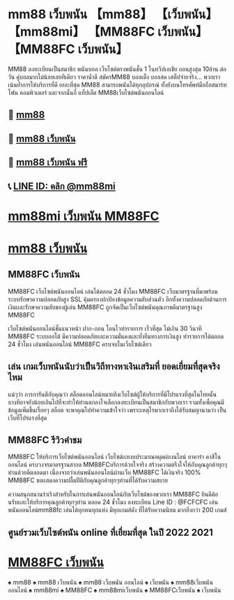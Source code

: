 # mm88 เว็บพนัน 【mm88】 【เว็บพนัน】 【mm88mi】 【MM88FC เว็บพนัน】 【MM88FC เว็บพนัน】

MM88 ลงทะเบียนเป็นสมาชิก พนันบอล เว็บไซต์ตรงพนันชั้น 1 ในทวีปเอเชีย ถอนสูงสุด 10ล้าน ต่อวัน คู่บอลมากไม่น้อยเลยทีเดียว ราคาน้ำดี สมัครMM88 บอลเต็ง บอลสด เสต็ปจ่ายจริง... พวกเราเน้นย้ำการให้บริการที่ดี เยอะที่สุด MM88 สามารถพนันได้ทุกอุปกรณ์ ทั้งยังบนโทรศัพท์มือถือสมาร์ทโฟน คอมพิวเตอร์ และจากนั้นก็ แท็ปเล็ต MM88เว็บไซต์พนันออนไลน์

## 🍺 [mm88](https://liff.line.me/1654532114-m7GQ2Qxj?zean=45)

## 🍺 [mm88 เว็บพนัน](https://liff.line.me/1654532114-m7GQ2Qxj?zean=45)

## 🍺 [mm88 เว็บพนัน ฟรี](https://liff.line.me/1654532114-m7GQ2Qxj?zean=45)

## 📞 [LINE ID: คลิก @mm88mi](https://line.me/R/ti/p/%40131jwaww)

# [mm88mi เว็บพนัน MM88FC](https://liff.line.me/1654532114-m7GQ2Qxj?zean=45)

# [mm88 เว็บพนัน](https://liff.line.me/1654532114-m7GQ2Qxj?zean=45)


## MM88FC เว็บพนัน
MM88FC เว็บไซต์พนันออนไลน์ เล่นได้ตลอด 24 ชั่วโมง MM88FC เว็บมาตรฐานที่มาพร้อมระบบรักษาความปลอดภัยสูง SSL คุ้มครองปกป้องข้อมูลความลับส่วนตัว อีกทั้งความปลอดภัยด้านการเงินเเละรักษาความลับของผู้เล่น MM88FC ถูกจัดเป็นเว็บไซต์พนันคุณภาพดีมาตรฐานสูง MM88FC

เว็บไซต์พนันออนไลน์ชั้นแนวหน้า ฝาก-ถอน โอนไวทำรายการ เร็วที่สุด ไม่เกิน 30 วินาที MM88FC ระบบออโต้ มีความปลอดภัยเเละความมั่นคงและยั่งยืนทางการเงินสูง ทำรายการได้ตลอด 24 ชั่วโมง เล่นพนันออนไลน์ MM88FC ครบจบในเว็บไซต์เดียว

## เล่น เกมเว็บพนันนับว่าเป็นวิถีทางหาเงินเสริมที่ ยอดเยี่ยมที่สุดจริงไหม
แน่ๆว่า การการันตีกับคุณว่า สล็อตออนไลน์หมายถึงเว็บไซต์ผู้ให้บริการที่มีโปรแรงที่สุดในไทยนั้น บางทีอาจยังน้อยเกินไปที่จะทำให้ท่านตกลงใจเลือกลงทะเบียนเป็นสมาชิกกับพวกเรา รวมทั้งเพื่อคุณมีข้อมูลเพิ่มขึ้นเรื่อยๆ สล็อต จะพาคุณไปทำความเข้าใจว่า เพราะเหตุไรพวกเราถึงได้รับสมญานามว่า เป็นเว็บที่โปรแรงที่สุด


## MM88FC รีวิวคำชม
MM88FC ให้บริการเว็บไซต์พนันออนไลน์ เว็บไซต์เเทงบประมาณอผุดผ่องนไลน์ บาคาร่า คาสิโนออนไลน์ ครบวงจรมาตรฐานสากล MM88FCบริการด้วยใจจริง สร้างความตรึงใจให้กับคุณลูกค้าทุกๆท่านด้วยดีตลอดมา เนื่องจากว่าเล่นพนันออนไลน์ผ่านเว็บ MM88FC ได้เงินจริง 100% MM88FC ขอเเสดงความปลื้มปีติกับคุณลูกค้าทุกๆท่านที่ได้รับความสบาย

ความสนุกสนานร่าเริงสำหรับในการเล่นพนันออนไลน์กับเว็บไซต์ของพวกเรา MM88FC ยินดีต้อนรับเเละให้บริการคุณลูกค้าทุกๆท่าน ตลอด 24 ชั่วโมง ลงทะเบียน Line ID : @FCFCFC เล่นพนันออนไลน์mm88fc เล่นได้ทุกหนทุกแห่ง มีทุกเกมส์ดัง ที่ได้รับความนิยม มากยิ่งกว่า 200 เกมส์

## ศูนย์รวมเว็บไซต์พนัน online ที่เยี่ยมที่สุด ในปี 2022 2021
# [MM88FC เว็บพนัน](https://mm88mi.com/MM88FC-เว็บพนัน/)
♠️ mm88
♠️ mm88 เว็บพนัน
♠️ mm88 เว็บพนัน ออนไลน์
♠️ เว็บพนัน
♠️ mm88เว็บพนันออนไลน์
♠️ mm88mi
♠️ MM88FC
♠️ mm88miเว็บพนัน
♠️ MM88FCเว็บพนัน
♠️ เว็บพนัน